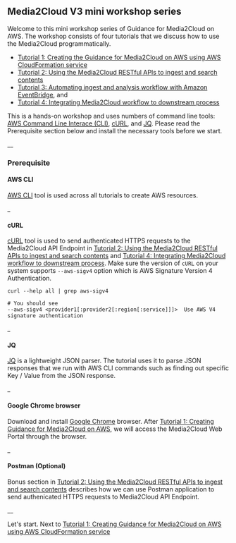 ## Media2Cloud V3 mini workshop series

Welcome to this mini workshop series of Guidance for Media2Cloud on AWS. The workshop consists of four tutorials that we discuss how to use the Media2Cloud programmatically.

* [Tutorial 1: Creating the Guidance for Media2Cloud on AWS using AWS CloudFormation service](./1-creating-media2cloud-stack.md)
* [Tutorial 2: Using the Media2Cloud RESTful APIs to ingest and search contents](./2-using-media2cloud-restful-api.md)
* [Tutorial 3: Automating ingest and analysis workflow with Amazon EventBridge](./3-automate-ingest-analysis-workflow.md), and
* [Tutorial 4: Integrating Media2Cloud workflow to downstream process](./4-downstream-integration.md)

This is a hands-on workshop and uses numbers of command line tools: [AWS Command Line Interace (CLI)](https://docs.aws.amazon.com/cli/latest/userguide/getting-started-install.html), [cURL](https://curl.se/download.html), and [JQ](https://stedolan.github.io/jq/). Please read the Prerequisite section below and install the necessary tools before we start.

__

### Prerequisite

#### AWS CLI

[AWS CLI](https://docs.aws.amazon.com/cli/latest/userguide/getting-started-install.html) tool is used across all tutorials to create AWS resources.

_

#### cURL

[cURL](https://curl.se/download.html) tool is used to send authenticated HTTPS requests to the Media2Cloud API Endpoint in [Tutorial 2: Using the Media2Cloud RESTful APIs to ingest and search contents](./2-using-media2cloud-restful-api.md) and [Tutorial 4: Integrating Media2Cloud workflow to downstream process](./4-downstream-integration.md). Make sure the version of `cURL` on your system supports `--aws-sigv4` option which is AWS Signature Version 4 Authentication.

```shell
curl --help all | grep aws-sigv4

# You should see
--aws-sigv4 <provider1[:provider2[:region[:service]]]>  Use AWS V4 signature authentication

```

_

#### JQ

[JQ](https://stedolan.github.io/jq/) is a lightweight JSON parser. The tutorial uses it to parse JSON responses that we run with AWS CLI commands such as finding out specific Key / Value from the JSON response.

_


#### Google Chrome browser

Download and install [Google Chrome](https://www.google.com/chrome/) browser. After [Tutorial 1: Creating Guidance for Media2Cloud on AWS](./1-creating-media2cloud-stack.md), we will access the Media2Cloud Web Portal through the browser.

_

#### Postman (Optional)

Bonus section in [Tutorial 2: Using the Media2Cloud RESTful APIs to ingest and search contents](./2-using-media2cloud-restful-api.md) describes how we can use Postman application to send authenicated HTTPS requests to Media2Cloud API Endpoint.

__

Let's start. Next to [Tutorial 1: Creating Guidance for Media2Cloud on AWS using AWS CloudFormation service](./1-creating-media2cloud-stack.md)


